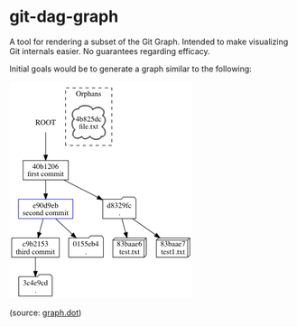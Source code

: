 git-dag-graph
=============

A tool for rendering a subset of the Git Graph. Intended to make visualizing Git internals easier. No guarantees regarding efficacy.

Initial goals would be to generate a graph similar to the following:

![graph](README_assets/graph.png)

(source: [graph.dot](README_assets/graph.dot))
